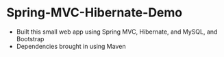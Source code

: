 # Spring-MVC-Hibernate-Demo

- Built this small web app using Spring MVC, Hibernate, and MySQL, and Bootstrap
- Dependencies brought in using Maven
